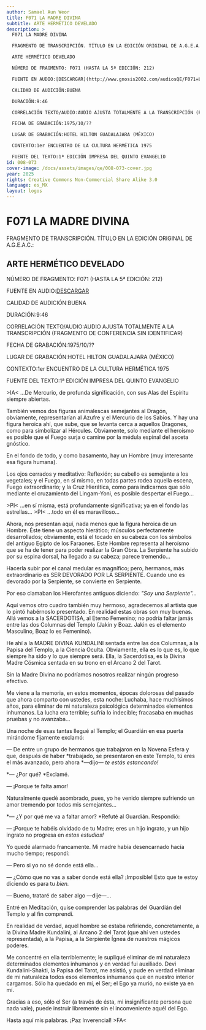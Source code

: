 ```yaml
---
author: Samael Aun Weor
title: F071 LA MADRE DIVINA
subtitle: ARTE HERMÉTICO DEVELADO
description: >
  F071 LA MADRE DIVINA

  FRAGMENTO DE TRANSCRIPCIÓN. TÍTULO EN LA EDICIÓN ORIGINAL DE A.G.E.A.C.:

  ARTE HERMÉTICO DEVELADO

  NÚMERO DE FRAGMENTO: F071 (HASTA LA 5ª EDICIÓN: 212)

  FUENTE EN AUDIO:[DESCARGAR](http://www.gnosis2002.com/audiosQE/F071=LA-MADRE-DIVINA.zip)

  CALIDAD DE AUDICIÓN:BUENA

  DURACIÓN:9:46

  CORRELACIÓN TEXTO/AUDIO:AUDIO AJUSTA TOTALMENTE A LA TRANSCRIPCIÓN (FRAGMENTO DE CONFERENCIA SIN IDENTIFICAR)

  FECHA DE GRABACIÓN:1975/10/??

  LUGAR DE GRABACIÓN:HOTEL HILTON GUADALAJARA (MÉXICO)

  CONTEXTO:1er ENCUENTRO DE LA CULTURA HERMÉTICA 1975

  FUENTE DEL TEXTO:1ª EDICIÓN IMPRESA DEL QUINTO EVANGELIO
id: 008-073
cover-image: /docs/assets/images/qe/008-073-cover.jpg
year: 2025
rights: Creative Commons Non-Commercial Share Alike 3.0
language: es_MX
layout: logos
---
```

# F071 LA MADRE DIVINA

FRAGMENTO DE TRANSCRIPCIÓN. TÍTULO EN LA EDICIÓN ORIGINAL DE A.G.E.A.C.:

## ARTE HERMÉTICO DEVELADO

NÚMERO DE FRAGMENTO: F071 (HASTA LA 5ª EDICIÓN: 212)

FUENTE EN AUDIO:[DESCARGAR](http://www.gnosis2002.com/audiosQE/F071=LA-MADRE-DIVINA.zip)

CALIDAD DE AUDICIÓN:BUENA

DURACIÓN:9:46

CORRELACIÓN TEXTO/AUDIO:AUDIO AJUSTA TOTALMENTE A LA TRANSCRIPCIÓN (FRAGMENTO DE CONFERENCIA SIN IDENTIFICAR)

FECHA DE GRABACIÓN:1975/10/??

LUGAR DE GRABACIÓN:HOTEL HILTON GUADALAJARA (MÉXICO)

CONTEXTO:1er ENCUENTRO DE LA CULTURA HERMÉTICA 1975

FUENTE DEL TEXTO:1ª EDICIÓN IMPRESA DEL QUINTO EVANGELIO

\>IA< ...De Mercurio, de profunda significación, con sus Alas del Espíritu siempre abiertas.

También vemos dos figuras animalescas semejantes al Dragón, obviamente, representarían al Azufre y el Mercurio de los Sabios. Y hay una figura heroica ahí, que sube, que se levanta cerca a aquellos Dragones, como para simbolizar al Hércules. Obviamente, solo mediante el heroísmo es posible que el Fuego surja o camine por la médula espinal del asceta gnóstico.

En el fondo de todo, y como basamento, hay un Hombre (muy interesante esa figura humana).

Los ojos cerrados y meditativo: Reflexión; su cabello es semejante a los vegetales; y el Fuego, en sí mismo, en todas partes rodea aquella escena, Fuego extraordinario; y la Cruz Hierática, como para indicarnos que sólo mediante el cruzamiento del Lingam-Yoni, es posible despertar el Fuego...

\>PI< ...en sí misma, está profundamente significativa; ya en el fondo las estrellas... \>PI< ...todo en él es maravilloso...

Ahora, nos presentan aquí, nada menos que la figura heroica de un Hombre. Éste tiene un aspecto hierático; músculos perfectamente desarrollados; obviamente, está el tocado en su cabeza con los símbolos del antiguo Egipto de los Faraones. Este Hombre representa al heroísmo que se ha de tener para poder realizar la Gran Obra. La Serpiente ha subido por su espina dorsal, ha llegado a su cabeza; parece tremendo...

Hacerla subir por el canal medular es magnífico; pero, hermanos, más extraordinario es SER DEVORADO POR LA SERPIENTE. Cuando uno es devorado por la Serpiente, se convierte en Serpiente.

Por eso clamaban los Hierofantes antiguos diciendo: *"Soy una Serpiente"...*

Aquí vemos otro cuadro también muy hermoso, agradecemos al artista que lo pintó habérnoslo presentado. En realidad estas obras son muy buenas. Allá vemos a la SACERDOTISA, al Eterno Femenino; no podría faltar jamás entre las dos Columnas del Templo (Jakin y Boaz. Jakin es el elemento Masculino, Boaz lo es Femenino).

He ahí a la MADRE DIVINA KUNDALINI sentada entre las dos Columnas, a la Papisa del Templo, a la Ciencia Oculta. Obviamente, ella es lo que es, lo que siempre ha sido y lo que siempre será. Ella, la Sacerdotisa, es la Divina Madre Cósmica sentada en su trono en el Arcano 2 del Tarot.

Sin la Madre Divina no podríamos nosotros realizar ningún progreso efectivo.

Me viene a la memoria, en estos momentos, épocas dolorosas del pasado que ahora comparto con ustedes, esta noche: Luchaba, hace muchísimos años, para eliminar de mi naturaleza psicológica determinados elementos inhumanos. La lucha era terrible; sufría lo indecible; fracasaba en muchas pruebas y no avanzaba...

Una noche de esas tantas llegué al Templo; el Guardián en esa puerta mirándome fijamente exclamó:

— De entre un grupo de hermanos que trabajaron en la Novena Esfera y que, después de haber *trabajado, se presentaron en este Templo, tú eres el más avanzado, pero ahora *—dijo— *te estás estancando!*

*— ¿Por qué? *Exclamé.

— ¡Porque te falta amor!

Naturalmente quedé asombrado, pues, yo he venido siempre sufriendo un amor tremendo por todos mis semejantes...

*— ¿Y por qué me va a faltar amor? *Refuté al Guardián. Respondió:

— ¡Porque te habéis olvidado de tu Madre; eres un hijo ingrato, y un hijo ingrato no progresa en *estos estudios!*

Yo quedé alarmado francamente. Mi madre había desencarnado hacía mucho tiempo; respondí:

— Pero si yo no sé donde está ella...

— ¿Cómo que no vas a saber donde está ella? ¡Imposible! Esto que te estoy diciendo es para tu *bien.*

— Bueno, trataré de saber algo —dije—...

Entré en Meditación, quise comprender las palabras del Guardián del Templo y al fin comprendí.

En realidad de verdad, aquel hombre se estaba refiriendo, concretamente, a la Divina Madre Kundalini, al Arcano 2 del Tarot (que ahí ven ustedes representada), a la Papisa, a la Serpiente Ígnea de nuestros mágicos poderes.

Me concentré en ella terriblemente; le supliqué eliminar de mi naturaleza determinados elementos inhumanos y en verdad fui auxiliado. Devi Kundalini-Shakti, la Papisa del Tarot, me asistió, y pude en verdad eliminar de mi naturaleza todos esos elementos inhumanos que en nuestro interior cargamos. Sólo ha quedado en mí, el Ser; el Ego ya murió, no existe ya en mí.

Gracias a eso, sólo el Ser (a través de ésta, mi insignificante persona que nada vale), puede instruir libremente sin el inconveniente aquél del Ego.

Hasta aquí mis palabras. ¡Paz Inverencial! \>FA<


